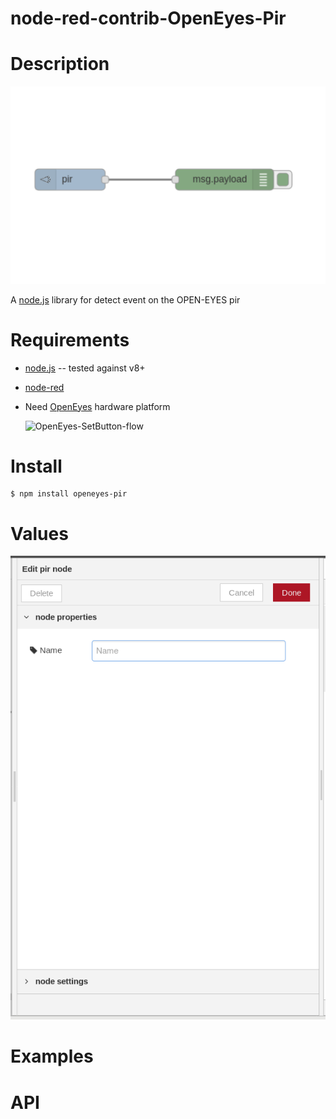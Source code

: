 # node-red-contrib-OpenEyes-Pir

Description
===========

![OpenEyes-Pir-flow](https://github.com/nemax68/node-red-contrib-OpenEyes-Pir/blob/master/images/flow.png)

A [node.js](http://nodejs.org/) library for detect event on the OPEN-EYES pir

Requirements
============

* [node.js](http://nodejs.org/) -- tested against v8+

* [node-red](http://nodered.org/)

* Need [OpenEyes](http://open-eyes.it) hardware platform

  ![OpenEyes-SetButton-flow](https://github.com/nemax68/node-red-contrib-OpenEyes-Pir/tree/master/images/open-eyes.png)

Install
=======

```shell
$ npm install openeyes-pir
```
Values
========

![Values](https://github.com/nemax68/node-red-contrib-OpenEyes-Pir/blob/master/images/value.png)

Examples
========

API
===
